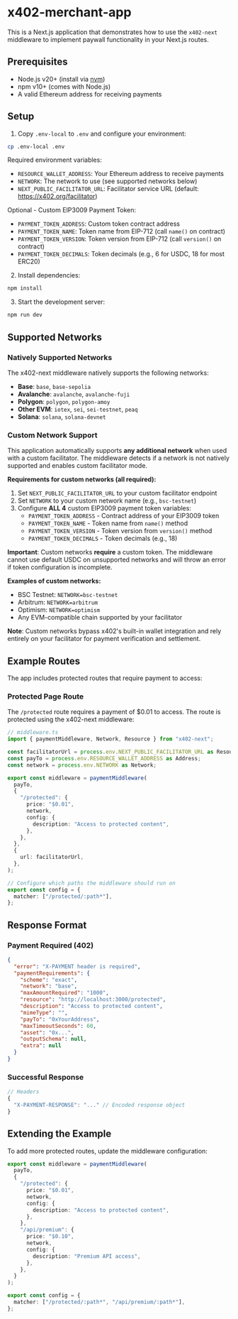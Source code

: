 # x402-merchant-app

This is a Next.js application that demonstrates how to use the `x402-next` middleware to implement paywall functionality in your Next.js routes.

## Prerequisites

- Node.js v20+ (install via [nvm](https://github.com/nvm-sh/nvm))
- npm v10+ (comes with Node.js)
- A valid Ethereum address for receiving payments

## Setup

1. Copy `.env-local` to `.env` and configure your environment:

```bash
cp .env-local .env
```

Required environment variables:
- `RESOURCE_WALLET_ADDRESS`: Your Ethereum address to receive payments
- `NETWORK`: The network to use (see supported networks below)
- `NEXT_PUBLIC_FACILITATOR_URL`: Facilitator service URL (default: https://x402.org/facilitator)

Optional - Custom EIP3009 Payment Token:
- `PAYMENT_TOKEN_ADDRESS`: Custom token contract address
- `PAYMENT_TOKEN_NAME`: Token name from EIP-712 (call `name()` on contract)
- `PAYMENT_TOKEN_VERSION`: Token version from EIP-712 (call `version()` on contract)
- `PAYMENT_TOKEN_DECIMALS`: Token decimals (e.g., 6 for USDC, 18 for most ERC20)

2. Install dependencies:
```bash
npm install
```

3. Start the development server:
```bash
npm run dev
```

## Supported Networks

### Natively Supported Networks

The x402-next middleware natively supports the following networks:
- **Base**: `base`, `base-sepolia`
- **Avalanche**: `avalanche`, `avalanche-fuji`
- **Polygon**: `polygon`, `polygon-amoy`
- **Other EVM**: `iotex`, `sei`, `sei-testnet`, `peaq`
- **Solana**: `solana`, `solana-devnet`

### Custom Network Support

This application automatically supports **any additional network** when used with a custom facilitator. The middleware detects if a network is not natively supported and enables custom facilitator mode.

**Requirements for custom networks (all required):**
1. Set `NEXT_PUBLIC_FACILITATOR_URL` to your custom facilitator endpoint
2. Set `NETWORK` to your custom network name (e.g., `bsc-testnet`)
3. Configure **ALL 4** custom EIP3009 payment token variables:
   - `PAYMENT_TOKEN_ADDRESS` - Contract address of your EIP3009 token
   - `PAYMENT_TOKEN_NAME` - Token name from `name()` method
   - `PAYMENT_TOKEN_VERSION` - Token version from `version()` method
   - `PAYMENT_TOKEN_DECIMALS` - Token decimals (e.g., 18)

**Important**: Custom networks **require** a custom token. The middleware cannot use default USDC on unsupported networks and will throw an error if token configuration is incomplete.

**Examples of custom networks:**
- BSC Testnet: `NETWORK=bsc-testnet`
- Arbitrum: `NETWORK=arbitrum`
- Optimism: `NETWORK=optimism`
- Any EVM-compatible chain supported by your facilitator

**Note**: Custom networks bypass x402's built-in wallet integration and rely entirely on your facilitator for payment verification and settlement.

## Example Routes

The app includes protected routes that require payment to access:

### Protected Page Route
The `/protected` route requires a payment of $0.01 to access. The route is protected using the x402-next middleware:

```typescript
// middleware.ts
import { paymentMiddleware, Network, Resource } from "x402-next";

const facilitatorUrl = process.env.NEXT_PUBLIC_FACILITATOR_URL as Resource;
const payTo = process.env.RESOURCE_WALLET_ADDRESS as Address;
const network = process.env.NETWORK as Network;

export const middleware = paymentMiddleware(
  payTo,
  {
    "/protected": {
      price: "$0.01",
      network,
      config: {
        description: "Access to protected content",
      },
    },
  },
  {
    url: facilitatorUrl,
  },
);

// Configure which paths the middleware should run on
export const config = {
  matcher: ["/protected/:path*"],
};
```

## Response Format

### Payment Required (402)
```json
{
  "error": "X-PAYMENT header is required",
  "paymentRequirements": {
    "scheme": "exact",
    "network": "base",
    "maxAmountRequired": "1000",
    "resource": "http://localhost:3000/protected",
    "description": "Access to protected content",
    "mimeType": "",
    "payTo": "0xYourAddress",
    "maxTimeoutSeconds": 60,
    "asset": "0x...",
    "outputSchema": null,
    "extra": null
  }
}
```

### Successful Response
```ts
// Headers
{
  "X-PAYMENT-RESPONSE": "..." // Encoded response object
}
```

## Extending the Example

To add more protected routes, update the middleware configuration:

```typescript
export const middleware = paymentMiddleware(
  payTo,
  {
    "/protected": {
      price: "$0.01",
      network,
      config: {
        description: "Access to protected content",
      },
    },
    "/api/premium": {
      price: "$0.10",
      network,
      config: {
        description: "Premium API access",
      },
    },
  }
);

export const config = {
  matcher: ["/protected/:path*", "/api/premium/:path*"],
};
```
